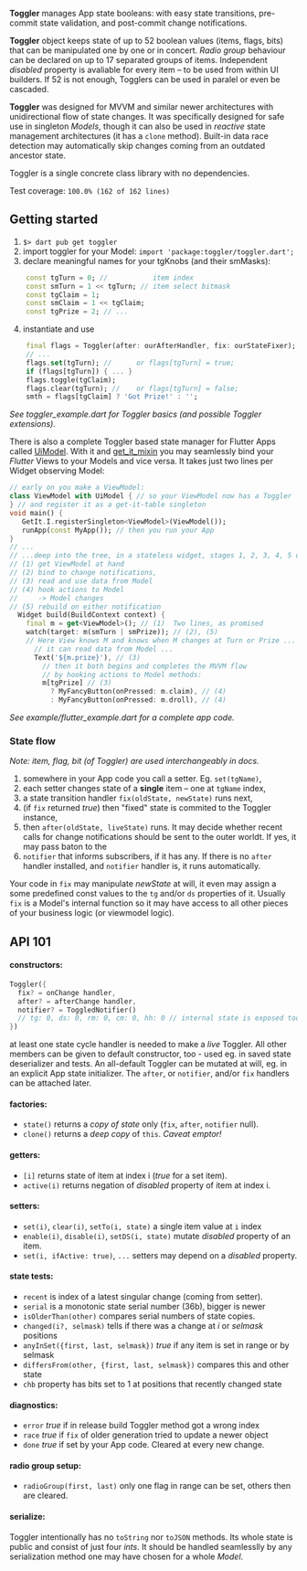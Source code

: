**Toggler** manages App state booleans: with easy state transitions, pre-commit state validation, and post-commit change notifications.

**Toggler** object keeps state of up to 52 boolean values (items, flags, bits) that can be manipulated one by one or in concert. _Radio group_ behaviour can be declared on up to 17 separated groups of items. Independent _disabled_ property is avaliable for every item – to be used from within UI builders. If 52 is not enough, Togglers can be used in paralel or even be cascaded.

**Toggler** was designed for MVVM and similar newer architectures with unidirectional flow of state changes. It was specifically designed for safe use in singleton _Models_, though it can also be used in _reactive_ state management architectures (it has a `clone` method). Built-in data race detection may automatically skip changes coming from an outdated ancestor state.

Toggler is a single concrete class library with no dependencies.

Test coverage: `100.0% (162 of 162 lines)`

## Getting started

 1. `$> dart pub get toggler`
 2. import toggler for your Model: `import 'package:toggler/toggler.dart';`
 3. declare meaningful names for your tgKnobs (and their smMasks):
 ```Dart
     const tgTurn = 0; //           item index
     const smTurn = 1 << tgTurn; // item select bitmask
     const tgClaim = 1;
     const smClaim = 1 << tgClaim;
     const tgPrize = 2; // ...
 ```
 4. instantiate and use
 ```Dart
     final flags = Toggler(after: ourAfterHandler, fix: ourStateFixer);
     // ...
     flags.set(tgTurn); //      or flags[tgTurn] = true;
     if (flags[tgTurn]) { ... }
     flags.toggle(tgClaim);
     flags.clear(tgTurn); //    or flags[tgTurn] = false;
     smth = flags[tgClaim] ? 'Got Prize!' : '';
 ```
_See toggler_example.dart for Toggler basics (and possible Toggler extensions)._

There is also a complete Toggler based state manager for Flutter Apps called [UiModel](https://pub.dev/packages/uimodel). With it and [get_it_mixin](https://pub.dev/packages/get_it_mixin) you may seamlessly bind your _Flutter_ Views to your Models and vice versa. It takes just two lines per Widget observing Model:
```Dart
// early on you make a ViewModel:
class ViewModel with UiModel { // so your ViewModel now has a Toggler
} // and register it as a get-it-table singleton
void main() {
   GetIt.I.registerSingleton<ViewModel>(ViewModel());
   runApp(const MyApp()); // then you run your App
}
// ...
// ...deep into the tree, in a stateless widget, stages 1, 2, 3, 4, 5 occur:
// (1) get ViewModel at hand
// (2) bind to change notifications,
// (3) read and use data from Model
// (4) hook actions to Model
//     -> Model changes
// (5) rebuild on either notification
  Widget build(BuildContext context) {
    final m = get<ViewModel>(); // (1)  Two lines, as promised
    watch(target: m(smTurn | smPrize)); // (2), (5)
    // Here View knows M and knows when M changes at Turn or Prize ...
      // it can read data from Model ...
      Text('${m.prize}'), // (3)
        // then it both begins and completes the MVVM flow
        // by hooking actions to Model methods:
        m[tgPrize] // (3)
          ? MyFancyButton(onPressed: m.claim), // (4)
          : MyFancyButton(onPressed: m.droll), // (4)
```
_See example/flutter_example.dart for a complete app code._


### State flow

_Note: item, flag, bit (of Toggler) are used interchangeably in docs._

1. somewhere in your App code you call a setter. Eg. `set(tgName)`,
2. each setter changes state of a **single** item – one at `tgName` index,
4. a state transition handler `fix(oldState, newState)` runs next,
5. (if `fix` returned _true_) then "fixed" state is commited to the Toggler instance,
6. then `after(oldState, liveState)` runs. It may decide whether recent calls for change notifications should be sent to the outer worldt. If yes, it may pass baton to the
7. `notifier` that informs subscribers, if it has any. If there is no `after` handler installed, and `notifier` handler is, it runs automatically.

Your code in `fix` may manipulate _newState_ at will, it even may assign a some predefined const values to the `tg` and/or `ds` properties of it. Usually `fix` is a Model's internal function so it may have access to all other pieces of your business logic (or viewmodel logic).


## API 101

#### constructors:
```Dart
Toggler({
  fix? = onChange handler, 
  after? = afterChange handler,
  notifier? = ToggledNotifier()
  // tg: 0, ds: 0, rm: 0, cm: 0, hh: 0 // internal state is exposed too
})
```
at least one state cycle handler is needed to make a _live_ Toggler. All other members can be given to default constructor, too - used eg. in saved state deserializer and tests. An all-default Toggler can be mutated at will, eg. in an explicit App state initializer. The `after`, or `notifier`, and/or `fix` handlers can be attached later.

#### factories:
- `state()` returns a _copy of state_ only (`fix`, `after`, `notifier` null).
- `clone()` returns a _deep copy_ of `this`. _Caveat emptor!_

#### getters:
- `[i]` returns state of item at index i (_true_ for a set item).
- `active(i)` returns negation of _disabled_ property of item at index i.

#### setters:
- `set(i)`, `clear(i)`, `setTo(i, state)` a single item value at `i` index
- `enable(i)`, `disable(i)`, `setDS(i, state)` mutate _disabled_ property of an item.
- `set(i, ifActive: true)`, `...` setters may depend on a _disabled_ property.

#### state tests:
- `recent` is index of a latest singular change (coming from setter).
- `serial` is a monotonic state serial number (36b), bigger is newer
- `isOlderThan(other)` compares serial numbers of state copies.
- `changed(i?, selmask)` tells if there was a change at _i_ or _selmask_ positions
- `anyInSet({first, last, selmask})` _true_ if any item is set in range or by selmask
- `differsFrom(other, {first, last, selmask})` compares this and other state
- `chb` property has bits set to 1 at positions that recently changed state

#### diagnostics:
- `error` _true_ if in release build Toggler method got a wrong index
- `race` _true_ if `fix` of older generation tried to update a newer object
- `done` _true_ if set by your App code. Cleared at every new change.

#### radio group setup:
- `radioGroup(first, last)` only one flag in range can be set, others then are cleared.

#### serialize:
Toggler intentionally has no `toString` nor `toJSON` methods. Its whole state is public and consist of just four _ints_. It should be handled seamlesslly by any serialization method one may have chosen for a whole _Model_.
